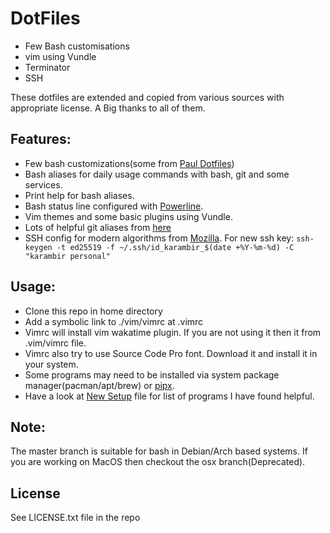 # DotFiles

- Few Bash customisations
- vim using Vundle
- Terminator
- SSH

These dotfiles are extended and copied from various sources with appropriate license. A Big thanks to all of them.

## Features:

- Few bash customizations(some from [Paul Dotfiles](]https://github.com/paulirish/dotfiles))
- Bash aliases for daily usage commands with bash, git and some services.
- Print help for bash aliases.
- Bash status line configured with [Powerline](https://github.com/powerline/powerline).
- Vim themes and some basic plugins using Vundle.
- Lots of helpful git aliases from [here](https://github.com/theskumar/dotfiles)
- SSH config for modern algorithms from [Mozilla](https://infosec.mozilla.org/guidelines/openssh). For new ssh key: `ssh-keygen -t ed25519 -f ~/.ssh/id_karambir_$(date +%Y-%m-%d) -C "karambir personal"`

## Usage:

- Clone this repo in home directory
- Add a symbolic link to ./vim/vimrc at .vimrc
- Vimrc will install vim wakatime plugin. If you are not using it then it from .vim/vimrc file.
- Vimrc also try to use Source Code Pro font. Download it and install it in your system.
- Some programs may need to be installed via system package manager(pacman/apt/brew) or [pipx](https://github.com/pipxproject/pipx/).
- Have a look at [New Setup](new_setup.md) file for list of programs I have found helpful.

## Note:

The master branch is suitable for bash in Debian/Arch based systems. If you are working on MacOS then checkout the osx branch(Deprecated).

## License

See LICENSE.txt file in the repo
